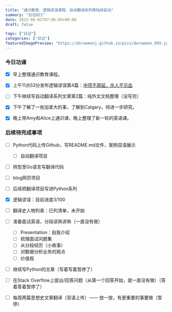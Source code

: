 ```yaml
---
title: "通识教育、逻辑谬误课程、自动翻译系列等陆续启动"
summary: "日记021"
date: 2022-06-01T07:06:03+08:00
draft: false

tags: ["日记"]
categories: ["日记"]
featuredImagePreview: "https://doraemonj.github.io/pics/doraemon_999.jpeg"
---
```


### 今日功课

-   [x] 早上整理通识教育课程。

-   [x] 上午11点53分发布逻辑谬误第4篇：[中项不周延，杀人不见血](https://doraemonj.github.io/zh-cn/logical_fallacy_004/)
-   [ ] 下午继续写自动翻译系列文章第2篇：纯外文文档整理（没写完）
-   [x] 下午了解了一些加拿大的事，了解到Calgary，待进一步研究。
-   [x] 晚上带Amy和Alice上通识课，晚上整理了新一轮的英语课。




### 后续待完成事项

-   [ ] Python代码上传Github，写README.md文件，案例双语展示

    -   [ ] 自动翻译项目
-   [ ] 转型至Go语言写翻译代码
-   [ ] blog网页项目
-   [ ] 后续把翻译项目写进Python系列
-   [x] 逻辑谬误：目前进度3/100
-   [ ] 翻译史人物列表：已列清单，未开始
-   [ ] 准备面试英语，分段读熟讲熟（一直没有做）

    -   [ ] Presentation：自我介绍
    -   [ ] 梳理面试问题集
    -   [ ] 从分段经历（小故事）
    -   [ ] 对数据分析业务的观点
    -   [ ] 价值观
-   [ ] 继续写Python的文章（写着写着暂停了）
-   [ ] 在Stack Overflow上提出/回答问题（从第一个回答开始，就一直没有做）（答着答着暂停了）
-   [ ] 每周两篇思想史文章翻译（双语上传）—— 放一放，有更重要的事要做（暂停）
